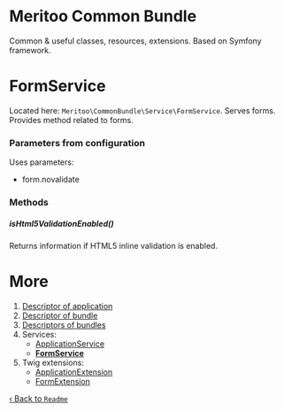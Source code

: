 # Meritoo Common Bundle

Common & useful classes, resources, extensions. Based on Symfony framework.

# FormService

Located here: `Meritoo\CommonBundle\Service\FormService`. Serves forms. Provides method related to forms.

### Parameters from configuration

Uses parameters:

- form.novalidate

### Methods

##### isHtml5ValidationEnabled()

Returns information if HTML5 inline validation is enabled.

# More

1. [Descriptor of application](../Descriptor-of-application.md)
2. [Descriptor of bundle](../Descriptor-of-bundle.md)
3. [Descriptors of bundles](../Descriptors-of-bundles.md)
4. Services:
	- [ApplicationService](ApplicationService.md)
	- [**FormService**](FormService.md)
5. Twig extensions:
	- [ApplicationExtension](../Twig-Extensions/ApplicationExtension.md)
	- [FormExtension](../Twig-Extensions/FormExtension.md)

[&lsaquo; Back to `Readme`](../../README.md)
